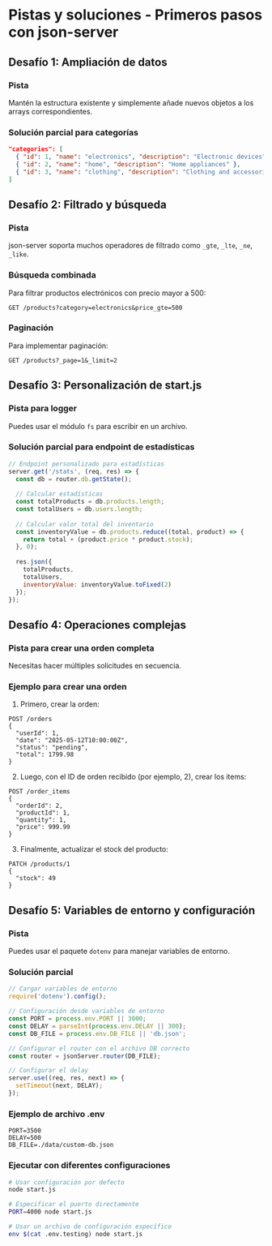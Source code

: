 # Pistas y soluciones - Primeros pasos con json-server

## Desafío 1: Ampliación de datos

### Pista

Mantén la estructura existente y simplemente añade nuevos objetos a los arrays correspondientes.

### Solución parcial para categorías

```json
"categories": [
  { "id": 1, "name": "electronics", "description": "Electronic devices" },
  { "id": 2, "name": "home", "description": "Home appliances" },
  { "id": 3, "name": "clothing", "description": "Clothing and accessories" }
]
```

## Desafío 2: Filtrado y búsqueda

### Pista

json-server soporta muchos operadores de filtrado como `_gte`, `_lte`, `_ne`, `_like`.

### Búsqueda combinada

Para filtrar productos electrónicos con precio mayor a 500:

```
GET /products?category=electronics&price_gte=500
```

### Paginación

Para implementar paginación:

```
GET /products?_page=1&_limit=2
```

## Desafío 3: Personalización de start.js

### Pista para logger

Puedes usar el módulo `fs` para escribir en un archivo.

### Solución parcial para endpoint de estadísticas

```javascript
// Endpoint personalizado para estadísticas
server.get('/stats', (req, res) => {
  const db = router.db.getState();
  
  // Calcular estadísticas
  const totalProducts = db.products.length;
  const totalUsers = db.users.length;
  
  // Calcular valor total del inventario
  const inventoryValue = db.products.reduce((total, product) => {
    return total + (product.price * product.stock);
  }, 0);
  
  res.json({
    totalProducts,
    totalUsers,
    inventoryValue: inventoryValue.toFixed(2)
  });
});
```

## Desafío 4: Operaciones complejas

### Pista para crear una orden completa

Necesitas hacer múltiples solicitudes en secuencia.

### Ejemplo para crear una orden

1. Primero, crear la orden:

```
POST /orders
{
  "userId": 1,
  "date": "2025-05-12T10:00:00Z",
  "status": "pending",
  "total": 1799.98
}
```

2. Luego, con el ID de orden recibido (por ejemplo, 2), crear los items:

```
POST /order_items
{
  "orderId": 2,
  "productId": 1,
  "quantity": 1,
  "price": 999.99
}
```

3. Finalmente, actualizar el stock del producto:

```
PATCH /products/1
{
  "stock": 49
}
```

## Desafío 5: Variables de entorno y configuración

### Pista

Puedes usar el paquete `dotenv` para manejar variables de entorno.

### Solución parcial

```javascript
// Cargar variables de entorno
require('dotenv').config();

// Configuración desde variables de entorno
const PORT = process.env.PORT || 3000;
const DELAY = parseInt(process.env.DELAY || 300);
const DB_FILE = process.env.DB_FILE || 'db.json';

// Configurar el router con el archivo DB correcto
const router = jsonServer.router(DB_FILE);

// Configurar el delay
server.use((req, res, next) => {
  setTimeout(next, DELAY);
});
```

### Ejemplo de archivo .env

```
PORT=3500
DELAY=500
DB_FILE=./data/custom-db.json
```

### Ejecutar con diferentes configuraciones

```bash
# Usar configuración por defecto
node start.js

# Especificar el puerto directamente
PORT=4000 node start.js

# Usar un archivo de configuración específico
env $(cat .env.testing) node start.js
```
